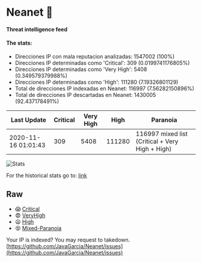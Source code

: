 # Neanet :hocho:
#### Threat intelligence feed
#### The stats:

- Direcciones IP con mala reputacion analizadas: 1547002 (100%)
- Direcciones IP determinadas como 'Critical':  309 (0.0199741176805%)
- Direcciones IP determinadas como 'Very High':  5408 (0.349579379988%)
- Direcciones IP determinadas como 'High':  111280 (7.19326801129)
- Total de direcciones IP indexadas en Neanet:  116997 (7.56282150896%)
- Total de direcciones IP descartadas en Neanet:  1430005 (92.437178491%)

| Last Update | Critical | Very High | High | Paranoia |
| --- | --- | --- | --- | --- |
| 2020-11-16 01:01:43 | 309 | 5408 | 111280 | 116997 mixed list (Critical + Very High + High)|

![Stats](https://docs.google.com/spreadsheets/d/e/2PACX-1vSnaNMIXVabIpDJjufMlzH7poXnshF3mgd8Is1g9ytUEzVsP5my4Trn8f-xkoLLQ38xpL3HtmUexLo6/pubchart?oid=501124687&format=image)

For the historical stats go to: [link](/stats.csv)
## Raw
- :scream: [Critical](https://raw.githubusercontent.com/JavaGarcia/Neanet/master/blacklists/neanet_critical.txt)
- :fearful: [VeryHigh](https://raw.githubusercontent.com/JavaGarcia/Neanet/master/blacklists/neanet_veryHigh.txtt)
- :frowning: [High](https://raw.githubusercontent.com/JavaGarcia/Neanet/master/blacklists/neanet_high.txt)
- :dizzy_face: [Mixed-Paranoia](https://raw.githubusercontent.com/JavaGarcia/Neanet/master/blacklists/neanet_all.txt)


Your IP is indexed? You may request to takedown. [https://github.com/JavaGarcia/Neanet/issues](https://github.com/JavaGarcia/Neanet/issues)





























































































































































































































































































































































































































































































































































































































































































































































































































































































































































































































































































































































































































































































































































































































































































































































































































































































































































































































































































































































































































































































































































































































































